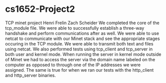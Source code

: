 # cs1652-Project2
TCP minet project 
Henri Frelin
Zach Scheider
We completed the core of the tcp_module file. We were able to successfully establish a three-way handshake and perform communications after as well. We were able to use netcat to communicate with our Minet stack and see the appropriate stages occuring in the TCP module. We were able to transmit both text and files using netcat. We also performed tests using tcp_client and tcp_server in both user and kernel mode. When running the server in kernel mode outside of Minet we had to access the server via the domain name labeled on the computer as opposed to through one of the IP addresses we were assigned. The same is true for when we ran our tests with the http_client and http_server binaries.

